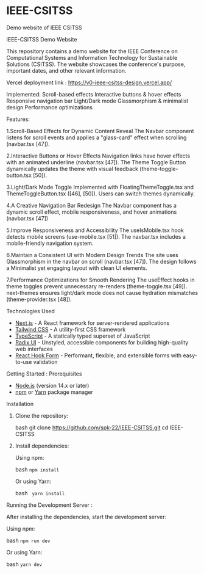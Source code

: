 # IEEE-CSITSS
Demo website of IEEE CSITSS


IEEE-CSITSS Demo Website

This repository contains a demo website for the IEEE Conference on Computational Systems and Information Technology for Sustainable Solutions (CSITSS). The website showcases the conference's purpose, important dates, and other relevant information.

Vercel deployment link : https://v0-ieee-csitss-design.vercel.app/

Implemented:
Scroll-based effects
Interactive buttons & hover effects
Responsive navigation bar
Light/Dark mode
Glassmorphism & minimalist design
Performance optimizations

Features:

1.Scroll-Based Effects for Dynamic Content Reveal 
The Navbar component listens for scroll events and applies a "glass-card" effect when scrolling (navbar.tsx [47]).

2.Interactive Buttons or Hover Effects 
Navigation links have hover effects with an animated underline (navbar.tsx [47]).
The Theme Toggle Button dynamically updates the theme with visual feedback (theme-toggle-button.tsx [50]).

3.Light/Dark Mode Toggle 
Implemented with FloatingThemeToggle.tsx and ThemeToggleButton.tsx ([46], [50]).
Users can switch themes dynamically.

4.A Creative Navigation Bar Redesign 
The Navbar component has a dynamic scroll effect, mobile responsiveness, and hover animations (navbar.tsx [47])

5.Improve Responsiveness and Accessibility 
The useIsMobile.tsx hook detects mobile screens (use-mobile.tsx [51]).
The navbar.tsx includes a mobile-friendly navigation system.

6.Maintain a Consistent UI with Modern Design Trends 
The site uses Glassmorphism in the navbar on scroll (navbar.tsx [47]).
The design follows a Minimalist yet engaging layout with clean UI elements.

7.Performance Optimizations for Smooth Rendering 
The useEffect hooks in theme toggles prevent unnecessary re-renders (theme-toggle.tsx [49]).
next-themes ensures light/dark mode does not cause hydration mismatches (theme-provider.tsx [48]).


Technologies Used

- [Next.js](https://nextjs.org/) - A React framework for server-rendered applications
- [Tailwind CSS](https://tailwindcss.com/) - A utility-first CSS framework
- [TypeScript](https://www.typescriptlang.org/) - A statically typed superset of JavaScript
- [Radix UI](https://www.radix-ui.com/) - Unstyled, accessible components for building high-quality web interfaces
- [React Hook Form](https://react-hook-form.com/) - Performant, flexible, and extensible forms with easy-to-use validation

Getting Started : 
Prerequisites

- [Node.js](https://nodejs.org/) (version 14.x or later)
- [npm](https://www.npmjs.com/) or [Yarn](https://yarnpkg.com/) package manager

Installation
1. Clone the repository:

   bash
   git clone https://github.com/spk-22/IEEE-CSITSS.git
   cd IEEE-CSITSS
   
2. Install dependencies:

   Using npm:

   bash
   ```npm install```
   

   Or using Yarn:

   bash
  ``` yarn install```
   
Running the Development Server :

After installing the dependencies, start the development server:

Using npm:

bash
```npm run dev```


Or using Yarn:

bash
```yarn dev```
